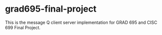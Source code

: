 # grad695-final-project
This is the message Q client server implementation for GRAD 695 and CISC 699 Final Project. 
